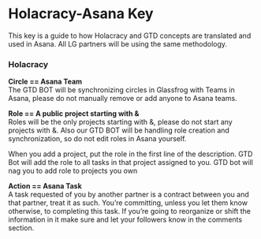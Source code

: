 # Holacracy-Asana Key

This key is a guide to how Holacracy and GTD concepts are translated and used in Asana.  All LG partners will be using the same methodology.

### Holacracy

**Circle == Asana Team**
<br>The GTD BOT will be synchronizing circles in Glassfrog with Teams in Asana, please do not manually remove or add anyone to Asana teams.

**Role == A public project starting with &**
<br>Roles will be the only projects starting with &,  please do not start any projects with &.  Also our GTD BOT will be handling role creation and synchronization, so do not edit roles in Asana yourself.

When you add a project, put the role in the first line of the description. GTD Bot will add the role to all tasks in that project assigned to you. GTD bot will nag you to add role to projects you own

**Action == Asana Task** 
<br>A task requested of you by another partner is a contract between you and that partner, treat it as such.  You’re committing, unless you let them know otherwise, to completing this task.  If you’re going to reorganize or shift the information in it make sure and let your followers know in the comments section.